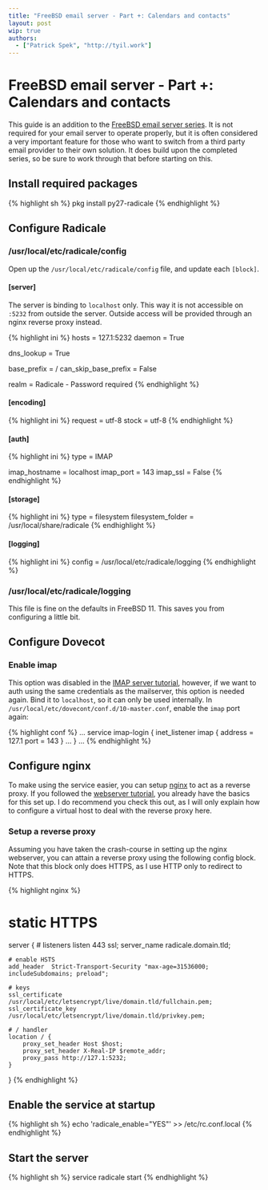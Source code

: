 ```yaml
---
title: "FreeBSD email server - Part +: Calendars and contacts"
layout: post
wip: true
authors:
  - ["Patrick Spek", "http://tyil.work"]
---
```


# FreeBSD email server - Part +: Calendars and contacts
This guide is an addition to the [FreeBSD email server series][tutorial-email].
It is not required for your email server to operate properly, but it is often
considered a very important feature for those who want to switch from a third
party email provider to their own solution. It does build upon the completed
series, so be sure to work through that before starting on this.

## Install required packages
{% highlight sh %}
pkg install py27-radicale
{% endhighlight %}

## Configure Radicale
### /usr/local/etc/radicale/config
Open up the `/usr/local/etc/radicale/config` file, and update each `[block]`.

#### [server]
The server is binding to `localhost` only. This way it is not accessible on
`:5232` from outside the server. Outside access will be provided through an
nginx reverse proxy instead.

{% highlight ini %}
hosts = 127.1:5232
daemon = True

dns_lookup = True

base_prefix = /
can_skip_base_prefix = False

realm = Radicale - Password required
{% endhighlight %}

#### [encoding]
{% highlight ini %}
request = utf-8
stock = utf-8
{% endhighlight %}

#### [auth]
{% highlight ini %}
type = IMAP

imap_hostname = localhost
imap_port = 143
imap_ssl = False
{% endhighlight %}

#### [storage]
{% highlight ini %}
type = filesystem
filesystem_folder = /usr/local/share/radicale
{% endhighlight %}

#### [logging]
{% highlight ini %}
config = /usr/local/etc/radicale/logging
{% endhighlight %}

### /usr/local/etc/radicale/logging
This file is fine on the defaults in FreeBSD 11. This saves you from
configuring a little bit.

## Configure Dovecot
### Enable imap
This option was disabled in the [IMAP server tutorial][tutorial-email],
however, if we want to auth using the same credentials as the mailserver, this
option is needed again. Bind it to `localhost`, so it can only be used
internally. In `/usr/local/etc/dovecont/conf.d/10-master.conf`, enable the
`imap` port again:

{% highlight conf %}
...
service imap-login {
    inet_listener imap {
        address = 127.1
        port = 143
    }
    ...
}
...
{% endhighlight %}

## Configure nginx
To make using the service easier, you can setup [nginx][nginx] to act as a
reverse proxy. If you followed the [webserver tutorial][tutorial-webserver],
you already have the basics for this set up. I do recommend you check this out,
as I will only explain how to configure a virtual host to deal with the reverse
proxy here.

### Setup a reverse proxy
Assuming you have taken the crash-course in setting up the nginx webserver, you
can attain a reverse proxy using the following config block. Note that this block
only does HTTPS, as I use HTTP only to redirect to HTTPS.

{% highlight nginx %}
# static HTTPS
server {
    # listeners
    listen       443 ssl;
    server_name  radicale.domain.tld;

    # enable HSTS
    add_header  Strict-Transport-Security "max-age=31536000; includeSubdomains; preload";

    # keys
    ssl_certificate      /usr/local/etc/letsencrypt/live/domain.tld/fullchain.pem;
    ssl_certificate_key  /usr/local/etc/letsencrypt/live/domain.tld/privkey.pem;

    # / handler
    location / {
        proxy_set_header Host $host;
        proxy_set_header X-Real-IP $remote_addr;
        proxy_pass http://127.1:5232;
    }
}
{% endhighlight %}

## Enable the service at startup
{% highlight sh %}
echo 'radicale_enable="YES"' >> /etc/rc.conf.local
{% endhighlight %}

## Start the server
{% highlight sh %}
service radicale start
{% endhighlight %}

[nginx]: https://www.nginx.com/
[tutorial-email]: https://www.tyil.work/tutorials/freebsd-mailserver-part-1-preparations.html
[tutorial-webserver]: https://www.tyil.work/tutorials/setup-nginx-with-lets-encrypt-ssl.html

